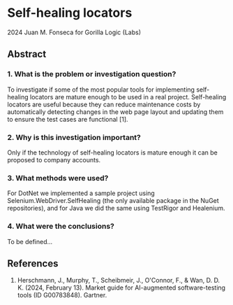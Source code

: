 # Self-healing locators

2024 Juan M. Fonseca for Gorilla Logic (Labs)

## Abstract

### 1. What is the problem or investigation question?

To investigate if some of the most popular tools for implementing self-healing locators are mature enough to be used in a real project. Self-healing locators are useful because they can reduce maintenance costs by automatically detecting changes in the web page layout and updating them to ensure the test cases are functional [1].

### 2. Why is this investigation important?

Only if the technology of self-healing locators is mature enough it can be proposed to company accounts.

### 3. What methods were used?

For DotNet we implemented a sample project using Selenium.WebDriver.SelfHealing (the only available package in the NuGet repositories), and for Java we did the same using TestRigor and Healenium.

### 4. What were the conclusions?

To be defined...

## References
1. Herschmann, J., Murphy, T., Scheibmeir, J., O'Connor, F., & Wan, D. D. K. (2024, February 13). Market guide for AI-augmented software-testing tools (ID G00783848). Gartner.